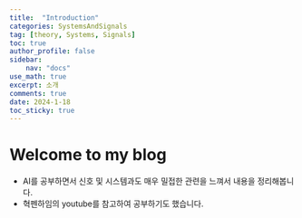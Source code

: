 ```yaml
---
title:  "Introduction"
categories: SystemsAndSignals
tag: [theory, Systems, Signals]
toc: true
author_profile: false
sidebar:
    nav: "docs"
use_math: true
excerpt: 소개
comments: true
date: 2024-1-18
toc_sticky: true
---
```


# Welcome to my blog
- AI를 공부하면서 신호 및 시스템과도 매우 밀접한 관련을 느껴서 내용을 정리해봅니다.   
- 혁펜하임의 youtube를 참고하여 공부하기도 했습니다.